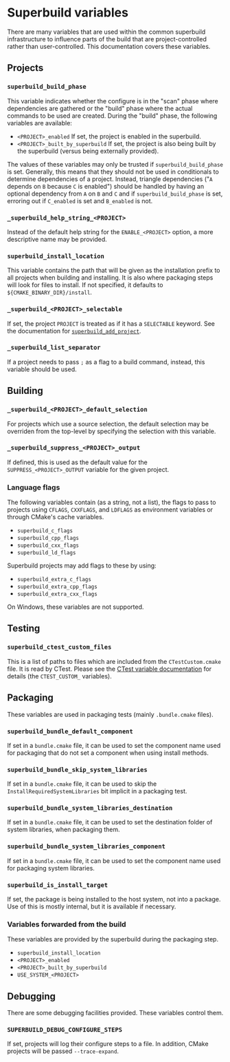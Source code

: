 # Superbuild variables

There are many variables that are used within the common superbuild
infrastructure to influence parts of the build that are project-controlled
rather than user-controlled. This documentation covers these variables.

## Projects

### `superbuild_build_phase`

This variable indicates whether the configure is in the "scan" phase where
dependencies are gathered or the "build" phase where the actual commands to be
used are created. During the "build" phase, the following variables are available:

  - `<PROJECT>_enabled` If set, the project is enabled in the superbuild.
  - `<PROJECT>_built_by_superbuild` If set, the project is also being built by
    the superbuild (versus being externally provided).

The values of these variables may only be trusted if `superbuild_build_phase`
is set. Generally, this means that they should not be used in conditionals to
determine dependencies of a project. Instead, triangle dependencies ("`A`
depends on `B` because `C` is enabled") should be handled by having an optional
dependency from `A` on `B` and `C` and if `superbuild_build_phase` is set,
erroring out if `C_enabled` is set and `B_enabled` is not.

### `_superbuild_help_string_<PROJECT>`

Instead of the default help string for the `ENABLE_<PROJECT>` option, a more
descriptive name may be provided.

### `superbuild_install_location`

This variable contains the path that will be given as the installation prefix
to all projects when building and installing. It is also where packaging steps
will look for files to install. If not specified, it defaults to
`${CMAKE_BINARY_DIR}/install`.

### `_superbuild_<PROJECT>_selectable`

If set, the project `PROJECT` is treated as if it has a `SELECTABLE` keyword.
See the documentation for [`superbuild_add_project`][superbuild_add_project].

[superbuild_add_project]: SuperbuildMacros.md#Adding-a-project-to-the-build

### `_superbuild_list_separator`

If a project needs to pass `;` as a flag to a build command, instead, this
variable should be used.

## Building

### `_superbuild_<PROJECT>_default_selection`

For projects which use a source selection, the default selection may be
overriden from the top-level by specifying the selection with this variable.

### `_superbuild_suppress_<PROJECT>_output`

If defined, this is used as the default value for the
`SUPPRESS_<PROJECT>_OUTPUT` variable for the given project.

### Language flags

The following variables contain (as a string, not a list), the flags to pass to
projects using `CFLAGS`, `CXXFLAGS`, and `LDFLAGS` as environment variables or
through CMake's cache variables.

  - `superbuild_c_flags`
  - `superbuild_cpp_flags`
  - `superbuild_cxx_flags`
  - `superbuild_ld_flags`

Superbuild projects may add flags to these by using:

  - `superbuild_extra_c_flags`
  - `superbuild_extra_cpp_flags`
  - `superbuild_extra_cxx_flags`

On Windows, these variables are not supported.

## Testing

### `superbuild_ctest_custom_files`

This is a list of paths to files which are included from the
`CTestCustom.cmake` file. It is read by CTest. Please see the
[CTest variable documentation][] for details (the `CTEST_CUSTOM_` variables).

[CTest variable documentation]: https://cmake.org/cmake/help/git-master/manual/cmake-variables.7.html#variables-for-ctest

## Packaging

These variables are used in packaging tests (mainly `.bundle.cmake` files).

### `superbuild_bundle_default_component`

If set in a `bundle.cmake` file, it can be used to set the component name
used for packaging that do not set a component when using install methods.

### `superbuild_bundle_skip_system_libraries`

If set in a `bundle.cmake` file, it can be used to skip the
`InstallRequiredSystemLibraries` bit implicit in a packaging test.

### `superbuild_bundle_system_libraries_destination`

If set in a `bundle.cmake` file, it can be used to set the destination
folder of system libraries, when packaging them.

### `superbuild_bundle_system_libraries_component`

If set in a `bundle.cmake` file, it can be used to set the component name
used for packaging system libraries.

### `superbuild_is_install_target`

If set, the package is being installed to the host system, not into a package.
Use of this is mostly internal, but it is available if necessary.

### Variables forwarded from the build

These variables are provided by the superbuild during the packaging step.

  - `superbuild_install_location`
  - `<PROJECT>_enabled`
  - `<PROJECT>_built_by_superbuild`
  - `USE_SYSTEM_<PROJECT>`

## Debugging

There are some debugging facilities provided. These variables control them.

### `SUPERBUILD_DEBUG_CONFIGURE_STEPS`

If set, projects will log their configure steps to a file. In addition, CMake
projects will be passed `--trace-expand`.
